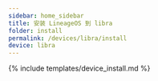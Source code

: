 ```yaml
---
sidebar: home_sidebar
title: 安装 LineageOS 到 libra
folder: install
permalink: /devices/libra/install
device: libra
---
```

{% include templates/device_install.md %}
